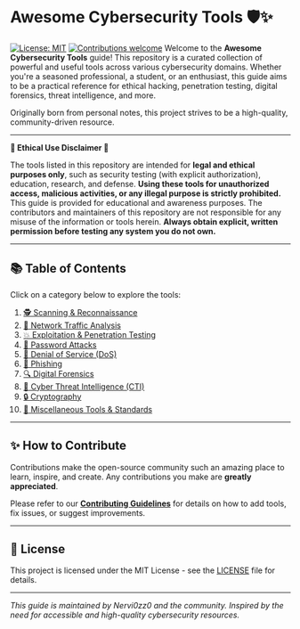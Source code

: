 # Awesome Cybersecurity Tools 🛡️✨

[![License: MIT](https://img.shields.io/badge/License-MIT-yellow.svg)](https://opensource.org/licenses/MIT)
[![Contributions welcome](https://img.shields.io/badge/contributions-welcome-brightgreen.svg?style=flat)](./CONTRIBUTING.md)
Welcome to the **Awesome Cybersecurity Tools** guide! This repository is a curated collection of powerful and useful tools across various cybersecurity domains. Whether you're a seasoned professional, a student, or an enthusiast, this guide aims to be a practical reference for ethical hacking, penetration testing, digital forensics, threat intelligence, and more.

Originally born from personal notes, this project strives to be a high-quality, community-driven resource.

---

**🚨 Ethical Use Disclaimer 🚨**

The tools listed in this repository are intended for **legal and ethical purposes only**, such as security testing (with explicit authorization), education, research, and defense. **Using these tools for unauthorized access, malicious activities, or any illegal purpose is strictly prohibited.** This guide is provided for educational and awareness purposes. The contributors and maintainers of this repository are not responsible for any misuse of the information or tools herein. **Always obtain explicit, written permission before testing any system you do not own.**

---

## 📚 Table of Contents

Click on a category below to explore the tools:

1.  [🕵️ Scanning & Reconnaissance](./tools/01-scanning-reconnaissance.md)
2.  [📡 Network Traffic Analysis](./tools/02-network-traffic-analysis.md)
3.  [💥 Exploitation & Penetration Testing](./tools/03-exploitation-penetration-testing.md)
4.  [🔑 Password Attacks](./tools/04-password-attacks.md)
5.  [🌊 Denial of Service (DoS)](./tools/05-denial-of-service.md)
6.  [🎣 Phishing](./tools/06-phishing.md)
7.  [🔍 Digital Forensics](./tools/07-digital-forensics.md)
8.  [🧠 Cyber Threat Intelligence (CTI)](./tools/08-cyber-threat-intelligence.md)
9.  [🔒 Cryptography](./tools/09-cryptography.md)
10. [🧩 Miscellaneous Tools & Standards](./tools/10-miscellaneous.md)

---

## ✨ How to Contribute

Contributions make the open-source community such an amazing place to learn, inspire, and create. Any contributions you make are **greatly appreciated**.

Please refer to our [**Contributing Guidelines**](./CONTRIBUTING.md) for details on how to add tools, fix issues, or suggest improvements.

---

## 📜 License

This project is licensed under the MIT License - see the [LICENSE](./LICENSE) file for details.

---

*This guide is maintained by Nervi0zz0 and the community. Inspired by the need for accessible and high-quality cybersecurity resources.*
